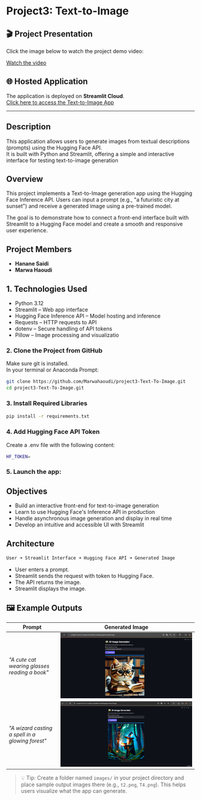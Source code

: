 # Project3: Text-to-Image
## 🎬 Project Presentation

Click the image below to watch the project demo video:

[Watch the video]()

## 🌐 Hosted Application

The application is deployed on **Streamlit Cloud**.  
[Click here to access the Text-to-Image App](https://project3-text-to-image-knncbxtbscvuedsbaugxp4.streamlit.app/)

---

## Description

This application allows users to generate images from textual descriptions (prompts) using the Hugging Face API.  
It is built with Python and Streamlit, offering a simple and interactive interface for testing text-to-image generation

## Overview
This project implements a Text-to-Image generation app using the Hugging Face Inference API. Users can input a prompt (e.g., "a futuristic city at sunset") and receive a generated image using a pre-trained model.

The goal is to demonstrate how to connect a front-end interface built with Streamlit to a Hugging Face model and create a smooth and responsive user experience.

## Project Members

- **Hanane Saidi**
- **Marwa Haoudi**

## 1. Technologies Used

- Python 3.12
- Streamlit – Web app interface
- Hugging Face Inference API – Model hosting and inference
- Requests – HTTP requests to API
- dotenv – Secure handling of API tokens
- Pillow – Image processing and visualizatio
### 2. Clone the Project from GitHub

Make sure git is installed.  
In your terminal or Anaconda Prompt:

```bash
git clone https://github.com/Marwahaoudi/project3-Text-To-Image.git
cd project3-Text-To-Image.git
```
### 3. Install Required Libraries
 ```bash
pip install -r requirements.txt

```
### 4. Add Hugging Face API Token
Create a .env file with the following content:
 ```bash
HF_TOKEN=
```
### 5. Launch the app:
## Objectives
- Build an interactive front-end for text-to-image generation
- Learn to use Hugging Face's Inference API in production
- Handle asynchronous image generation and display in real time
- Develop an intuitive and accessible UI with Streamlit

## Architecture

 ```bash
User ➜ Streamlit Interface ➜ Hugging Face API ➜ Generated Image
```
- User enters a prompt.
- Streamlit sends the request with token to Hugging Face.
- The API returns the image.
- Streamlit displays the image.
## 🖼️ Example Outputs

| Prompt                        | Generated Image |
|------------------------------|-----------------|
| *"A cute cat wearing glasses reading a book"*   | ![Example 1](images/t2.PNG) |
| *"A wizard casting a spell in a glowing forest"* | ![Example 2](images/T4.PNG) |

> 💡 Tip: Create a folder named `images/` in your project directory and place sample output images there (e.g., `t2.png`, `T4.png`). This helps users visualize what the app can generate.


